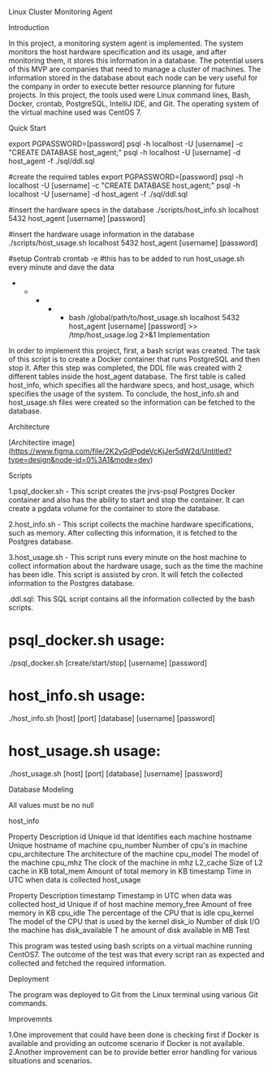 Linux Cluster Monitoring Agent

Introduction

In this project, a monitoring system agent is implemented. The system monitors the host hardware specification and its usage, and after monitoring them, it stores this information in a database. The potential users of this MVP are companies that need to manage a cluster of machines. The information stored in the database about each node can be very useful for the company in order to execute better resource planning for future projects. In this project, the tools used were Linux command lines, Bash, Docker, crontab, PostgreSQL, IntelliJ IDE, and Git. The operating system of the virtual machine used was CentOS 7.

Quick Start

export PGPASSWORD=[password]
psql -h localhost -U [username] -c "CREATE DATABASE host_agent;"
psql -h localhost -U [username] -d host_agent -f ./sql/ddl.sql

#create the required tables
export PGPASSWORD=[password]
psql -h localhost -U [username] -c "CREATE DATABASE host_agent;"
psql -h localhost -U [username] -d host_agent -f ./sql/ddl.sql

#insert the hardware specs in the database
./scripts/host_info.sh localhost 5432 host_agent [username] [password]

#insert the hardware usage information in the database
./scripts/host_usage.sh localhost 5432 host_agent [username] [password]

#setup Contrab
crontab -e
#this has to be added to run host_usage.sh every minute and dave the data
* * * * * bash /global/path/to/host_usage.sh localhost 5432 host_agent [username] [password] >> /tmp/host_usage.log 2>&1
Implementation

In order to implement this project, first, a bash script was created. The task of this script is to create a Docker container that runs PostgreSQL and then stop it. After this step was completed, the DDL file was created with 2 different tables inside the host_agent database. The first table is called host_info, which specifies all the hardware specs, and host_usage, which specifies the usage of the system. To conclude, the host_info.sh and host_usage.sh files were created so the information can be fetched to the database.

Architecture

[Architectire image] (https://www.figma.com/file/2K2vGdPpdeVcKjJer5dW2d/Untitled?type=design&node-id=0%3A1&mode=dev)

Scripts

1.psql_docker.sh - This script creates the jrvs-psql Postgres Docker container and also has the ability to start and stop the container. It can create a pgdata volume for the container to store the database.

2.host_info.sh - This script collects the machine hardware specifications, such as memory. After collecting this information, it is fetched to the Postgres database.

3.host_usage.sh - This script runs every minute on the host machine to collect information about the hardware usage, such as the time the machine has been idle. This script is assisted by cron. It will fetch the collected information to the Postgres database.

.ddl.sql: This SQL  script  contains all the information collected by the bash scripts.
# psql_docker.sh usage:
./psql_docker.sh [create/start/stop] [username] [password]

# host_info.sh usage:
./host_info.sh [host] [port] [database] [username] [password]

# host_usage.sh usage:
./host_usage.sh [host] [port] [database] [username] [password]


Database Modeling

All values must be no null

host_info

Property	Description
id	Unique id that identifies each machine
hostname	Unique hostname of machine
cpu_number	Number of cpu's in machine
cpu_architecture	The architecture of the machine
cpu_model	The model of the machine
cpu_mhz	The clock of the machine in mhz
L2_cache	Size of L2 cache in KB
total_mem	Amount of total memory in KB
timestamp	Time in UTC when data is collected
host_usage

Property	Description
timestamp	Timestamp in UTC when data was collected
host_id	Unique if of host machine
memory_free	Amount of free memory in KB
cpu_idle	The percentage of the CPU that is idle
cpu_kernel	The model of the CPU that is used by the kernel
disk_io	Number of disk I/O the machine has
disk_available	T he amount of disk available in MB
Test

This program was tested using bash scripts on a virtual machine running CentOS7. The outcome of the test was that every script ran as expected and collected and fetched the required information.

Deployment

The program was deployed to Git from the Linux terminal using various Git commands.

Improvemnts

1.One improvement that could have been done is checking first if Docker is available and providing an outcome scenario if Docker is not available. 2.Another improvement can be to provide better error handling for various situations and scenarios.
